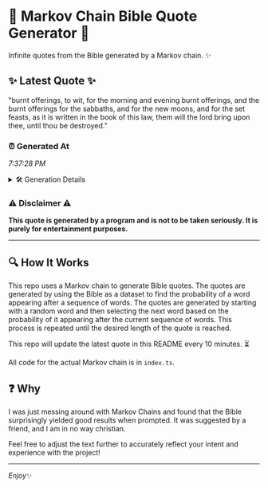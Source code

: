 # 📖 Markov Chain Bible Quote Generator 📖

Infinite quotes from the Bible generated by a Markov chain. ✨

## ✨ Latest Quote ✨
"burnt offerings, to wit, for the morning and evening burnt offerings, and the burnt offerings for the sabbaths, and for the new moons, and for the set feasts, as it is written in the book of this law, them will the lord bring upon thee, until thou be destroyed."

### ⏰ Generated At
*7:37:28 PM*

<details>
    <summary>🛠️ Generation Details</summary>
    <p>
        <strong>🌱 Seed:</strong> burnt<br>
        <strong>🔄 Iterations:</strong> 48<br>
        <strong>📜 Context History:</strong><br>[ burnt ]: offerings,<br>[ burnt, offerings, ]: to<br>[ burnt, offerings,, to ]: wit,<br>[ burnt, offerings,, to, wit, ]: for<br>[ burnt, offerings,, to, wit,, for ]: the<br>[ burnt, offerings,, to, wit,, for, the ]: morning<br>[ offerings,, to, wit,, for, the, morning ]: and<br>[ to, wit,, for, the, morning, and ]: evening<br>[ wit,, for, the, morning, and, evening ]: burnt<br>[ for, the, morning, and, evening, burnt ]: offerings,<br>[ the, morning, and, evening, burnt, offerings, ]: and<br>[ morning, and, evening, burnt, offerings,, and ]: the<br>[ and, evening, burnt, offerings,, and, the ]: burnt<br>[ evening, burnt, offerings,, and, the, burnt ]: offerings<br>[ burnt, offerings,, and, the, burnt, offerings ]: for<br>[ offerings,, and, the, burnt, offerings, for ]: the<br>[ and, the, burnt, offerings, for, the ]: sabbaths,<br>[ the, burnt, offerings, for, the, sabbaths, ]: and<br>[ burnt, offerings, for, the, sabbaths,, and ]: for<br>[ offerings, for, the, sabbaths,, and, for ]: the<br>[ for, the, sabbaths,, and, for, the ]: new<br>[ the, sabbaths,, and, for, the, new ]: moons,<br>[ sabbaths,, and, for, the, new, moons, ]: and<br>[ and, for, the, new, moons,, and ]: for<br>[ for, the, new, moons,, and, for ]: the<br>[ the, new, moons,, and, for, the ]: set<br>[ new, moons,, and, for, the, set ]: feasts,<br>[ moons,, and, for, the, set, feasts, ]: as<br>[ and, for, the, set, feasts,, as ]: it<br>[ for, the, set, feasts,, as, it ]: is<br>[ the, set, feasts,, as, it, is ]: written<br>[ set, feasts,, as, it, is, written ]: in<br>[ feasts,, as, it, is, written, in ]: the<br>[ as, it, is, written, in, the ]: book<br>[ it, is, written, in, the, book ]: of<br>[ is, written, in, the, book, of ]: this<br>[ written, in, the, book, of, this ]: law,<br>[ in, the, book, of, this, law, ]: them<br>[ the, book, of, this, law,, them ]: will<br>[ book, of, this, law,, them, will ]: the<br>[ of, this, law,, them, will, the ]: lord<br>[ this, law,, them, will, the, lord ]: bring<br>[ law,, them, will, the, lord, bring ]: upon<br>[ them, will, the, lord, bring, upon ]: thee,<br>[ will, the, lord, bring, upon, thee, ]: until<br>[ the, lord, bring, upon, thee,, until ]: thou<br>[ lord, bring, upon, thee,, until, thou ]: be<br>[ bring, upon, thee,, until, thou, be ]: destroyed.<br>
    </p>
</details>

### ⚠️ Disclaimer ⚠️
**This quote is generated by a program and is not to be taken seriously. It is purely for entertainment purposes.**

---

## 🔍 How It Works

This repo uses a Markov chain to generate Bible quotes. The quotes are generated by using the Bible as a dataset to find the probability of a word appearing after a sequence of words. The quotes are generated by starting with a random word and then selecting the next word based on the probability of it appearing after the current sequence of words. This process is repeated until the desired length of the quote is reached.

This repo will update the latest quote in this README every 10 minutes. ⏳

All code for the actual Markov chain is in `index.ts`.

## ❓ Why

I was just messing around with Markov Chains and found that the Bible surprisingly yielded good results when prompted. 
It was suggested by a friend, and I am in no way christian.

Feel free to adjust the text further to accurately reflect your intent and experience with the project!

---

*Enjoy*✨
